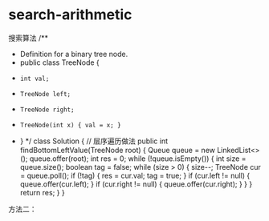 # search-arithmetic
搜索算法
/**
 * Definition for a binary tree node.
 * public class TreeNode {
 *     int val;
 *     TreeNode left;
 *     TreeNode right;
 *     TreeNode(int x) { val = x; }
 * }
 */
class Solution {
    // 层序遍历做法
    public int findBottomLeftValue(TreeNode root) {
        Queue<TreeNode> queue = new LinkedList<>();
        queue.offer(root);
        int res = 0;
        while (!queue.isEmpty()) {
            int size = queue.size();
            boolean tag = false;
            while (size > 0) {
                size--;
                TreeNode cur = queue.poll();
                if (!tag) {
                    res = cur.val;
                    tag = true;
                }
                if (cur.left != null) {
                    queue.offer(cur.left);
                }
                if (cur.right != null) {
                    queue.offer(cur.right);
                }
            }
        }
        return res;
    }
}

方法二：

